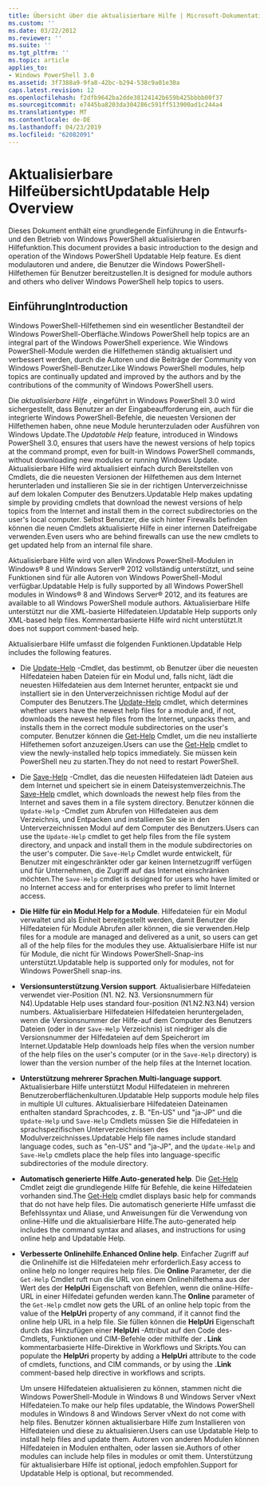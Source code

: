 ```yaml
---
title: Übersicht über die aktualisierbare Hilfe | Microsoft-Dokumentation
ms.custom: ''
ms.date: 03/22/2012
ms.reviewer: ''
ms.suite: ''
ms.tgt_pltfrm: ''
ms.topic: article
applies_to:
- Windows PowerShell 3.0
ms.assetid: 3f7388a9-9fa8-42bc-b294-538c9a01e30a
caps.latest.revision: 12
ms.openlocfilehash: f2dfb9642ba2dde38124142b659b425bbbb00f37
ms.sourcegitcommit: e7445ba8203da304286c591ff513900ad1c244a4
ms.translationtype: MT
ms.contentlocale: de-DE
ms.lasthandoff: 04/23/2019
ms.locfileid: "62082091"
---
```

# <a name="updatable-help-overview"></a><span data-ttu-id="8f8ac-102">Aktualisierbare Hilfeübersicht</span><span class="sxs-lookup"><span data-stu-id="8f8ac-102">Updatable Help Overview</span></span>

<span data-ttu-id="8f8ac-103">Dieses Dokument enthält eine grundlegende Einführung in die Entwurfs- und den Betrieb von Windows PowerShell aktualisierbaren Hilfefunktion.</span><span class="sxs-lookup"><span data-stu-id="8f8ac-103">This document provides a basic introduction to the design and operation of the Windows PowerShell Updatable Help feature.</span></span> <span data-ttu-id="8f8ac-104">Es dient modulautoren und andere, die Benutzer die Windows PowerShell-Hilfethemen für Benutzer bereitzustellen.</span><span class="sxs-lookup"><span data-stu-id="8f8ac-104">It is designed for module authors and others who deliver Windows PowerShell help topics to users.</span></span>

## <a name="introduction"></a><span data-ttu-id="8f8ac-105">Einführung</span><span class="sxs-lookup"><span data-stu-id="8f8ac-105">Introduction</span></span>

<span data-ttu-id="8f8ac-106">Windows PowerShell-Hilfethemen sind ein wesentlicher Bestandteil der Windows PowerShell-Oberfläche.</span><span class="sxs-lookup"><span data-stu-id="8f8ac-106">Windows PowerShell help topics are an integral part of the Windows PowerShell experience.</span></span> <span data-ttu-id="8f8ac-107">Wie Windows PowerShell-Module werden die Hilfethemen ständig aktualisiert und verbessert werden, durch die Autoren und die Beiträge der Community von Windows PowerShell-Benutzer.</span><span class="sxs-lookup"><span data-stu-id="8f8ac-107">Like Windows PowerShell modules, help topics are continually updated and improved by the authors and by the contributions of the community of Windows PowerShell users.</span></span>

<span data-ttu-id="8f8ac-108">Die *aktualisierbare Hilfe* , eingeführt in Windows PowerShell 3.0 wird sichergestellt, dass Benutzer an der Eingabeaufforderung ein, auch für die integrierte Windows PowerShell-Befehle, die neuesten Versionen der Hilfethemen haben, ohne neue Module herunterzuladen oder Ausführen von Windows Update.</span><span class="sxs-lookup"><span data-stu-id="8f8ac-108">The *Updatable Help* feature, introduced in Windows PowerShell 3.0, ensures that users have the newest versions of help topics at the command prompt, even for built-in Windows PowerShell commands, without downloading new modules or running Windows Update.</span></span> <span data-ttu-id="8f8ac-109">Aktualisierbare Hilfe wird aktualisiert einfach durch Bereitstellen von Cmdlets, die die neuesten Versionen der Hilfethemen aus dem Internet herunterladen und installieren Sie sie in der richtigen Unterverzeichnisse auf dem lokalen Computer des Benutzers.</span><span class="sxs-lookup"><span data-stu-id="8f8ac-109">Updatable Help makes updating simple by providing cmdlets that download the newest versions of help topics from the Internet and install them in the correct subdirectories on the user's local computer.</span></span> <span data-ttu-id="8f8ac-110">Selbst Benutzer, die sich hinter Firewalls befinden können die neuen Cmdlets aktualisierte Hilfe in einer internen Dateifreigabe verwenden.</span><span class="sxs-lookup"><span data-stu-id="8f8ac-110">Even users who are behind firewalls can use the new cmdlets to get updated help from an internal file share.</span></span>

<span data-ttu-id="8f8ac-111">Aktualisierbare Hilfe wird von allen Windows PowerShell-Modulen in Windows® 8 und Windows Server® 2012 vollständig unterstützt, und seine Funktionen sind für alle Autoren von Windows PowerShell-Modul verfügbar.</span><span class="sxs-lookup"><span data-stu-id="8f8ac-111">Updatable Help is fully supported by all Windows PowerShell modules in Windows® 8 and Windows Server® 2012, and its features are available to all Windows PowerShell module authors.</span></span> <span data-ttu-id="8f8ac-112">Aktualisierbare Hilfe unterstützt nur die XML-basierte Hilfedateien.</span><span class="sxs-lookup"><span data-stu-id="8f8ac-112">Updatable Help supports only XML-based help files.</span></span> <span data-ttu-id="8f8ac-113">Kommentarbasierte Hilfe wird nicht unterstützt.</span><span class="sxs-lookup"><span data-stu-id="8f8ac-113">It does not support comment-based help.</span></span>

<span data-ttu-id="8f8ac-114">Aktualisierbare Hilfe umfasst die folgenden Funktionen.</span><span class="sxs-lookup"><span data-stu-id="8f8ac-114">Updatable Help includes the following features.</span></span>

- <span data-ttu-id="8f8ac-115">Die [Update-Help](/powershell/module/Microsoft.PowerShell.Core/Update-Help) -Cmdlet, das bestimmt, ob Benutzer über die neuesten Hilfedateien haben Dateien für ein Modul und, falls nicht, lädt die neuesten Hilfedateien aus dem Internet herunter, entpackt sie und installiert sie in den Unterverzeichnissen richtige Modul auf der Computer des Benutzers.</span><span class="sxs-lookup"><span data-stu-id="8f8ac-115">The [Update-Help](/powershell/module/Microsoft.PowerShell.Core/Update-Help) cmdlet, which determines whether users have the newest help files for a module and, if not, downloads the newest help files from the Internet, unpacks them, and installs them in the correct module subdirectories on the user's computer.</span></span>
  <span data-ttu-id="8f8ac-116">Benutzer können die [Get-Help](/powershell/module/Microsoft.PowerShell.Core/Get-Help) Cmdlet, um die neu installierte Hilfethemen sofort anzuzeigen.</span><span class="sxs-lookup"><span data-stu-id="8f8ac-116">Users can use the [Get-Help](/powershell/module/Microsoft.PowerShell.Core/Get-Help) cmdlet to view the newly-installed help topics immediately.</span></span>
  <span data-ttu-id="8f8ac-117">Sie müssen kein PowerShell neu zu starten.</span><span class="sxs-lookup"><span data-stu-id="8f8ac-117">They do not need to restart PowerShell.</span></span>

- <span data-ttu-id="8f8ac-118">Die [Save-Help](/powershell/module/Microsoft.PowerShell.Core/Save-Help) -Cmdlet, das die neuesten Hilfedateien lädt Dateien aus dem Internet und speichert sie in einem Dateisystemverzeichnis.</span><span class="sxs-lookup"><span data-stu-id="8f8ac-118">The [Save-Help](/powershell/module/Microsoft.PowerShell.Core/Save-Help) cmdlet, which downloads the newest help files from the Internet and saves them in a file system directory.</span></span> <span data-ttu-id="8f8ac-119">Benutzer können die `Update-Help` -Cmdlet zum Abrufen von Hilfedateien aus dem Verzeichnis, und Entpacken und installieren Sie sie in den Unterverzeichnissen Modul auf dem Computer des Benutzers.</span><span class="sxs-lookup"><span data-stu-id="8f8ac-119">Users can use the `Update-Help` cmdlet to get help files from the file system directory, and unpack and install them in the module subdirectories on the user's computer.</span></span> <span data-ttu-id="8f8ac-120">Die `Save-Help` Cmdlet wurde entwickelt, für Benutzer mit eingeschränkter oder gar keinen Internetzugriff verfügen und für Unternehmen, die Zugriff auf das Internet einschränken möchten.</span><span class="sxs-lookup"><span data-stu-id="8f8ac-120">The `Save-Help` cmdlet is designed for users who have limited or no Internet access and for enterprises who prefer to limit Internet access.</span></span>

- <span data-ttu-id="8f8ac-121">**Die Hilfe für ein Modul**.</span><span class="sxs-lookup"><span data-stu-id="8f8ac-121">**Help for a Module**.</span></span> <span data-ttu-id="8f8ac-122">Hilfedateien für ein Modul verwaltet und als Einheit bereitgestellt werden, damit Benutzer die Hilfedateien für Module Abrufen aller können, die sie verwenden.</span><span class="sxs-lookup"><span data-stu-id="8f8ac-122">Help files for a module are managed and delivered as a unit, so users can get all of the help files for the modules they use.</span></span> <span data-ttu-id="8f8ac-123">Aktualisierbare Hilfe ist nur für Module, die nicht für Windows PowerShell-Snap-ins unterstützt.</span><span class="sxs-lookup"><span data-stu-id="8f8ac-123">Updatable help is supported only for modules, not for Windows PowerShell snap-ins.</span></span>

- <span data-ttu-id="8f8ac-124">**Versionsunterstützung**.</span><span class="sxs-lookup"><span data-stu-id="8f8ac-124">**Version support**.</span></span> <span data-ttu-id="8f8ac-125">Aktualisierbare Hilfedateien verwendet vier-Position (N1. N2. N3. Versionsnummern für N4).</span><span class="sxs-lookup"><span data-stu-id="8f8ac-125">Updatable Help uses standard four-position (N1.N2.N3.N4) version numbers.</span></span> <span data-ttu-id="8f8ac-126">Aktualisierbare Hilfedateien Hilfedateien heruntergeladen, wenn die Versionsnummer der Hilfe-auf dem Computer des Benutzers Dateien (oder in der `Save-Help` Verzeichnis) ist niedriger als die Versionsnummer der Hilfedateien auf dem Speicherort im Internet.</span><span class="sxs-lookup"><span data-stu-id="8f8ac-126">Updatable Help downloads help files when the version number of the help files on the user's computer (or in the `Save-Help` directory) is lower than the version number of the  help files at the Internet location.</span></span>

- <span data-ttu-id="8f8ac-127">**Unterstützung mehrerer Sprachen**.</span><span class="sxs-lookup"><span data-stu-id="8f8ac-127">**Multi-language support**.</span></span> <span data-ttu-id="8f8ac-128">Aktualisierbare Hilfe unterstützt Modul Hilfedateien in mehreren Benutzeroberflächenkulturen.</span><span class="sxs-lookup"><span data-stu-id="8f8ac-128">Updatable Help supports module help files in multiple UI cultures.</span></span> <span data-ttu-id="8f8ac-129">Aktualisierbare Hilfedateien Dateinamen enthalten standard Sprachcodes, z. B. "En-US" und "ja-JP" und die `Update-Help` und `Save-Help` Cmdlets müssen Sie die Hilfedateien in sprachspezifischen Unterverzeichnissen des Modulverzeichnisses.</span><span class="sxs-lookup"><span data-stu-id="8f8ac-129">Updatable Help file names include standard language codes, such as "en-US" and "ja-JP", and the `Update-Help` and `Save-Help` cmdlets place the help files into language-specific subdirectories of the module directory.</span></span>

- <span data-ttu-id="8f8ac-130">**Automatisch generierte Hilfe**.</span><span class="sxs-lookup"><span data-stu-id="8f8ac-130">**Auto-generated help**.</span></span> <span data-ttu-id="8f8ac-131">Die [Get-Help](/powershell/module/Microsoft.PowerShell.Core/Get-Help) Cmdlet zeigt die grundlegende Hilfe für Befehle, die keine Hilfedateien vorhanden sind.</span><span class="sxs-lookup"><span data-stu-id="8f8ac-131">The [Get-Help](/powershell/module/Microsoft.PowerShell.Core/Get-Help) cmdlet displays basic help for commands that do not have help files.</span></span> <span data-ttu-id="8f8ac-132">Die automatisch generierte Hilfe umfasst die Befehlssyntax und Aliase, und Anweisungen für die Verwendung von online-Hilfe und die aktualisierbare Hilfe.</span><span class="sxs-lookup"><span data-stu-id="8f8ac-132">The auto-generated help includes the command syntax and aliases, and instructions for using online help and Updatable Help.</span></span>

- <span data-ttu-id="8f8ac-133">**Verbesserte Onlinehilfe**.</span><span class="sxs-lookup"><span data-stu-id="8f8ac-133">**Enhanced Online help**.</span></span> <span data-ttu-id="8f8ac-134">Einfacher Zugriff auf die Onlinehilfe ist die Hilfedateien mehr erforderlich.</span><span class="sxs-lookup"><span data-stu-id="8f8ac-134">Easy access to online help no longer requires help files.</span></span> <span data-ttu-id="8f8ac-135">Die **Online** Parameter, der die `Get-Help` Cmdlet ruft nun die URL von einem Onlinehilfethema aus der Wert des der **HelpUri** Eigenschaft von Befehlen, wenn die online-Hilfe-URL in einer Hilfedatei gefunden werden kann.</span><span class="sxs-lookup"><span data-stu-id="8f8ac-135">The **Online** parameter of the `Get-Help` cmdlet now gets the URL of an online help topic from the value of the **HelpUri** property of any command, if it cannot find the online help URL in a help file.</span></span> <span data-ttu-id="8f8ac-136">Sie füllen können die **HelpUri** Eigenschaft durch das Hinzufügen einer **HelpUri** -Attribut auf den Code des-Cmdlets, Funktionen und CIM-Befehle oder mithilfe der **. Link** kommentarbasierte Hilfe-Direktive in Workflows und Skripts.</span><span class="sxs-lookup"><span data-stu-id="8f8ac-136">You can populate the **HelpUri** property by adding a **HelpUri** attribute to the code of cmdlets, functions, and CIM commands, or by using the **.Link** comment-based help directive in workflows and scripts.</span></span>

  <span data-ttu-id="8f8ac-137">Um unsere Hilfedateien aktualisieren zu können, stammen nicht die Windows PowerShell-Module in Windows 8 und Windows Server vNext Hilfedateien.</span><span class="sxs-lookup"><span data-stu-id="8f8ac-137">To make our help files updatable, the Windows PowerShell modules in Windows 8 and Windows Server vNext do not come with help files.</span></span> <span data-ttu-id="8f8ac-138">Benutzer können aktualisierbare Hilfe zum Installieren von Hilfedateien und diese zu aktualisieren.</span><span class="sxs-lookup"><span data-stu-id="8f8ac-138">Users can use Updatable Help to install help files and update them.</span></span> <span data-ttu-id="8f8ac-139">Autoren von anderen Modulen können Hilfedateien in Modulen enthalten, oder lassen sie.</span><span class="sxs-lookup"><span data-stu-id="8f8ac-139">Authors of other modules can include help files in modules or omit them.</span></span> <span data-ttu-id="8f8ac-140">Unterstützung für aktualisierbare Hilfe ist optional, jedoch empfohlen.</span><span class="sxs-lookup"><span data-stu-id="8f8ac-140">Support for Updatable Help is optional, but recommended.</span></span>
